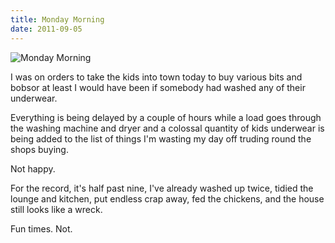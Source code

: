 ```yaml
---
title: Monday Morning
date: 2011-09-05
---
```


![Monday Morning](https://source.unsplash.com/vP3pnOoCiYE/1600x900)

I was on orders to take the kids into town today to buy various bits and bobsor at least I would have been if somebody had washed any of their underwear.

Everything is being delayed by a couple of hours while a load goes through the washing machine and dryer and a colossal quantity of kids underwear is being added to the list of things I'm wasting my day off truding round the shops buying.

Not happy.

For the record, it's half past nine, I've already washed up twice, tidied the lounge and kitchen, put endless crap away, fed the chickens, and the house still looks like a wreck.

Fun times. Not.